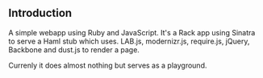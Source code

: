 Introduction
------------

A simple webapp using Ruby and JavaScript. It's a Rack app using Sinatra to serve a Haml stub which uses. LAB.js, modernizr.js, require.js, jQuery, Backbone and dust.js to render a page.

Currenly it does almost nothing but serves as a playground.